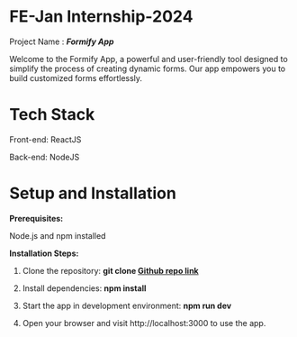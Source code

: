 # FE-Jan Internship-2024

Project Name : **_Formify App_**

Welcome to the Formify App, a powerful and user-friendly tool designed to simplify the process of creating dynamic forms. Our app empowers you to build customized forms effortlessly.

# Tech Stack

Front-end: ReactJS

Back-end: NodeJS

# Setup and Installation

**Prerequisites:**

Node.js and npm installed

**Installation Steps:**

1. Clone the repository: **git clone [Github repo link](https://github.com/2024-Jan-Internship/formify-fe.git)**

2. Install dependencies: **npm install**

3. Start the app in development environment: **npm run dev**

4. Open your browser and visit http://localhost:3000 to use the app.
